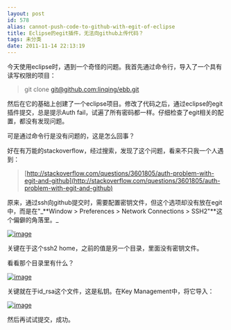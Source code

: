 ```yaml
---
layout: post
id: 578
alias: cannot-push-code-to-github-with-egit-of-eclipse
title: Eclipse的egit插件，无法向github上传代码？
tags: 未分类
date: 2011-11-14 22:13:19
---
```


今天使用eclipse时，遇到一个奇怪的问题。我首先通过命令行，导入了一个具有读写权限的项目：

> <font style="background-color: #ffffff">git clone [git@github.com:linqing/ebb.git](mailto:git@github.com:linqing/ebb.git)</font>

然后在它的基础上创建了一个eclipse项目。修改了代码之后，通过eclipse的egit插件提交，总是提示Auth fail，试遍了所有密码都一样。仔细检查了egit相关的配置，都没有发现问题。

可是通过命令行是没有问题的，这是怎么回事？

好在有万能的stackoverflow，经过搜索，发现了这个问题，看来不只我一个人遇到：

> [http://stackoverflow.com/questions/3601805/auth-problem-with-egit-and-github](http://stackoverflow.com/questions/3601805/auth-problem-with-egit-and-github)

 

<span id="more-578"></span>
<p>原来，通过ssh向github提交时，需要配置密钥文件，但这个选项却没有放在egit中，而是在"_**Window > Preferences > Network Connections > SSH2"**这个偏僻的角落里。_

[![image](http://freewind.me/wp-content/uploads/2011/11/image_thumb10.png "image")](http://freewind.me/wp-content/uploads/2011/11/image10.png) 

关键在于这个ssh2 home，之前的值是另一个目录，里面没有密钥文件。

看看那个目录里有什么？

[![image](http://freewind.me/wp-content/uploads/2011/11/image_thumb11.png "image")](http://freewind.me/wp-content/uploads/2011/11/image11.png) 

关键就在于id_rsa这个文件，这是私钥。在Key Management中，将它导入：

[![image](http://freewind.me/wp-content/uploads/2011/11/image_thumb12.png "image")](http://freewind.me/wp-content/uploads/2011/11/image12.png) 

然后再试试提交，成功。
